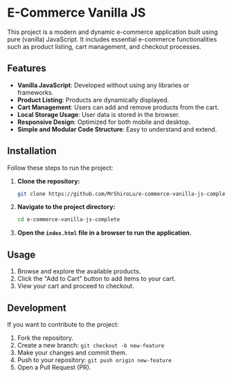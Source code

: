 # E-Commerce Vanilla JS

This project is a modern and dynamic e-commerce application built using pure (vanilla) JavaScript. It includes essential e-commerce functionalities such as product listing, cart management, and checkout processes.

## Features

- **Vanilla JavaScript**: Developed without using any libraries or frameworks.
- **Product Listing**: Products are dynamically displayed.
- **Cart Management**: Users can add and remove products from the cart.
- **Local Storage Usage**: User data is stored in the browser.
- **Responsive Design**: Optimized for both mobile and desktop.
- **Simple and Modular Code Structure**: Easy to understand and extend.

## Installation

Follow these steps to run the project:

1. **Clone the repository:**
   ```sh
   git clone https://github.com/MrShiroLu/e-commerce-vanilla-js-complete.git
   ```
2. **Navigate to the project directory:**
   ```sh
   cd e-commerce-vanilla-js-complete
   ```
3. **Open the `index.html` file in a browser to run the application.**

## Usage

1. Browse and explore the available products.
2. Click the "Add to Cart" button to add items to your cart.
3. View your cart and proceed to checkout.

## Development

If you want to contribute to the project:

1. Fork the repository.
2. Create a new branch: `git checkout -b new-feature`
3. Make your changes and commit them.
4. Push to your repository: `git push origin new-feature`
5. Open a Pull Request (PR).
